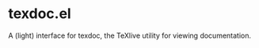 texdoc.el
=========

A (light) interface for texdoc, the TeXlive utility for viewing documentation.
